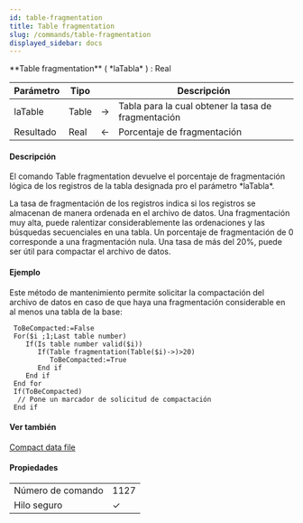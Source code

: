 ```yaml
---
id: table-fragmentation
title: Table fragmentation
slug: /commands/table-fragmentation
displayed_sidebar: docs
---
```


<!--REF #_command_.Table fragmentation.Syntax-->**Table fragmentation** ( *laTabla* ) : Real<!-- END REF-->
<!--REF #_command_.Table fragmentation.Params-->
| Parámetro | Tipo |  | Descripción |
| --- | --- | --- | --- |
| laTable | Table | &#8594;  | Tabla para la cual obtener la tasa de fragmentación |
| Resultado | Real | &#8592; | Porcentaje de fragmentación |

<!-- END REF-->

#### Descripción 

<!--REF #_command_.Table fragmentation.Summary-->El comando Table fragmentation devuelve el porcentaje de fragmentación lógica de los registros de la tabla designada pro el parámetro *laTabla*.<!-- END REF--> 

La tasa de fragmentación de los registros indica si los registros se almacenan de manera ordenada en el archivo de datos. Una fragmentación muy alta, puede ralentizar considerablemente las ordenaciones y las búsquedas secuenciales en una tabla. Un porcentaje de fragmentación de 0 corresponde a una fragmentación nula. Una tasa de más del 20%, puede ser útil para compactar el archivo de datos. 

#### Ejemplo 

Este método de mantenimiento permite solicitar la compactación del archivo de datos en caso de que haya una fragmentación considerable en al menos una tabla de la base:

```4d
 ToBeCompacted:=False
 For($i ;1;Last table number)
    If(Is table number valid($i))
       If(Table fragmentation(Table($i)->)>20)
          ToBeCompacted:=True
       End if
    End if
 End for
 If(ToBeCompacted)
  // Pone un marcador de solicitud de compactación
 End if
```

#### Ver también 

[Compact data file](compact-data-file.md)  

#### Propiedades

|  |  |
| --- | --- |
| Número de comando | 1127 |
| Hilo seguro | &check; |


